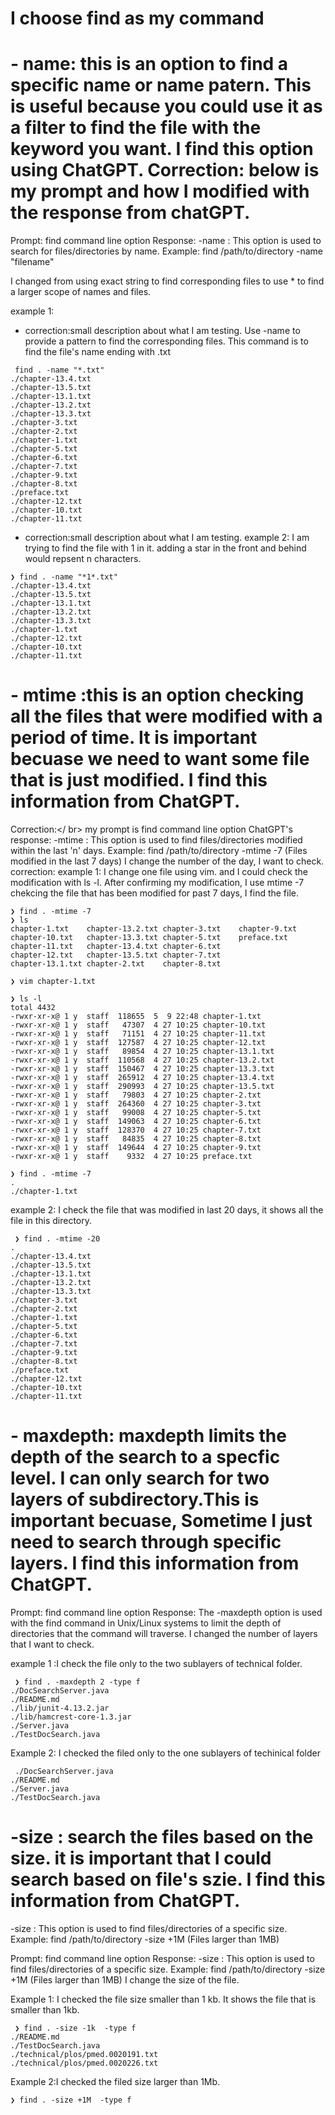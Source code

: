 # I choose find as my command 
#   - name: this is an option to find a specific name or name patern. This is useful because you could use it as a filter to find the file with the keyword you want. I find this option using ChatGPT. Correction: below is my prompt and how I modified with the response from chatGPT.

Prompt: find command line option
Response:
-name : This option is used to search for files/directories by name.
Example: find /path/to/directory -name "filename"

I changed from using exact string to find corresponding files to use * to find a larger scope of names and files.

example 1:
* correction:small description about what I am testing.
Use -name to provide a pattern to find the corresponding files.
This command is to find the file's name ending with .txt
```
 find . -name "*.txt"
./chapter-13.4.txt
./chapter-13.5.txt
./chapter-13.1.txt
./chapter-13.2.txt
./chapter-13.3.txt
./chapter-3.txt
./chapter-2.txt
./chapter-1.txt
./chapter-5.txt
./chapter-6.txt
./chapter-7.txt
./chapter-9.txt
./chapter-8.txt
./preface.txt
./chapter-12.txt
./chapter-10.txt
./chapter-11.txt
```

* correction:small description about what I am testing.
example 2:
I am trying to find the file with 1 in it. adding a star in the front and behind would repsent n characters.
```
❯ find . -name "*1*.txt"
./chapter-13.4.txt
./chapter-13.5.txt
./chapter-13.1.txt
./chapter-13.2.txt
./chapter-13.3.txt
./chapter-1.txt
./chapter-12.txt
./chapter-10.txt
./chapter-11.txt
```

#  - mtime <digit>:this is an option checking all the files that were modified with a period of time. It is important becuase we need to want some file that is just modified. I find this information from ChatGPT.
 Correction:</ br>
 my prompt is find command line option
ChatGPT's response:
 -mtime : This option is used to find files/directories modified within the last 'n' days.
Example: find /path/to/directory -mtime -7 (Files modified in the last 7 days)
 I change the number of the day, I want to check.
 correction:
 example 1: I change one file using vim. and I could check the modification with ls -l. After confirming my modification, I use mtime -7 chekcing the file that has been modified for past 7 days, I find the file.
```
❯ find . -mtime -7
❯ ls
chapter-1.txt    chapter-13.2.txt chapter-3.txt    chapter-9.txt
chapter-10.txt   chapter-13.3.txt chapter-5.txt    preface.txt
chapter-11.txt   chapter-13.4.txt chapter-6.txt
chapter-12.txt   chapter-13.5.txt chapter-7.txt
chapter-13.1.txt chapter-2.txt    chapter-8.txt
 
❯ vim chapter-1.txt
 
❯ ls -l
total 4432
-rwxr-xr-x@ 1 y  staff  118655  5  9 22:48 chapter-1.txt
-rwxr-xr-x@ 1 y  staff   47307  4 27 10:25 chapter-10.txt
-rwxr-xr-x@ 1 y  staff   71151  4 27 10:25 chapter-11.txt
-rwxr-xr-x@ 1 y  staff  127587  4 27 10:25 chapter-12.txt
-rwxr-xr-x@ 1 y  staff   89854  4 27 10:25 chapter-13.1.txt
-rwxr-xr-x@ 1 y  staff  110568  4 27 10:25 chapter-13.2.txt
-rwxr-xr-x@ 1 y  staff  150467  4 27 10:25 chapter-13.3.txt
-rwxr-xr-x@ 1 y  staff  265912  4 27 10:25 chapter-13.4.txt
-rwxr-xr-x@ 1 y  staff  290993  4 27 10:25 chapter-13.5.txt
-rwxr-xr-x@ 1 y  staff   79803  4 27 10:25 chapter-2.txt
-rwxr-xr-x@ 1 y  staff  264360  4 27 10:25 chapter-3.txt
-rwxr-xr-x@ 1 y  staff   99008  4 27 10:25 chapter-5.txt
-rwxr-xr-x@ 1 y  staff  149063  4 27 10:25 chapter-6.txt
-rwxr-xr-x@ 1 y  staff  128370  4 27 10:25 chapter-7.txt
-rwxr-xr-x@ 1 y  staff   84835  4 27 10:25 chapter-8.txt
-rwxr-xr-x@ 1 y  staff  149644  4 27 10:25 chapter-9.txt
-rwxr-xr-x@ 1 y  staff    9332  4 27 10:25 preface.txt
 
❯ find . -mtime -7
.
./chapter-1.txt
```

 example 2: I check the file that was modified in last 20 days, it shows all the file in this directory.
```
 ❯ find . -mtime -20
.
./chapter-13.4.txt
./chapter-13.5.txt
./chapter-13.1.txt
./chapter-13.2.txt
./chapter-13.3.txt
./chapter-3.txt
./chapter-2.txt
./chapter-1.txt
./chapter-5.txt
./chapter-6.txt
./chapter-7.txt
./chapter-9.txt
./chapter-8.txt
./preface.txt
./chapter-12.txt
./chapter-10.txt
./chapter-11.txt
```

#  - maxdepth: maxdepth limits the depth of the search to a specfic level. I can only search for two layers of subdirectory.This is important becuase, Sometime I just need to search through specific layers. I find this information from ChatGPT.
 Prompt: find command line option
 Response: The -maxdepth option is used with the find command in Unix/Linux systems to limit the depth of directories that the command will traverse.
 I changed the number of layers that I want to check.
 
 example 1 :I check the file only to the two sublayers of technical folder.
``` 
 ❯ find . -maxdepth 2 -type f
./DocSearchServer.java
./README.md
./lib/junit-4.13.2.jar
./lib/hamcrest-core-1.3.jar
./Server.java
./TestDocSearch.java
```
 Example 2: I checked the filed only to the one sublayers of techinical folder
```
 ./DocSearchServer.java
./README.md
./Server.java
./TestDocSearch.java
```
 
 #  -size <file size>: search the files based on the size. it is important that I could search based on file's szie. I find this information from ChatGPT.
 
 -size : This option is used to find files/directories of a specific size.
Example: find /path/to/directory -size +1M (Files larger than 1MB)
 
 Prompt: find command line option
 Response: -size : This option is used to find files/directories of a specific size.
Example: find /path/to/directory -size +1M (Files larger than 1MB)
 I change the size of the file.
 
Example 1: I checked the file size smaller than 1 kb. It shows the file that is smaller than 1kb.
```
 ❯ find . -size -1k  -type f
./README.md
./TestDocSearch.java
./technical/plos/pmed.0020191.txt
./technical/plos/pmed.0020226.txt
```
 Example 2:I checked the filed size larger than 1Mb.
 ``` 
 ❯ find . -size +1M  -type f
 ```
